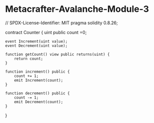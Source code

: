 # Metacrafter-Avalanche-Module-3
// SPDX-License-Identifier: MIT
pragma solidity 0.8.26;

contract Counter {
    uint public count =0;

    event Increment(uint value);
    event Decrement(uint value);

    function getCount() view public returns(uint) {
        return count;
    }
    
    function increment() public {
        count += 1;
        emit Increment(count);
    }

    function decrement() public {
        count -= 1;
        emit Decrement(count);
    }
}
